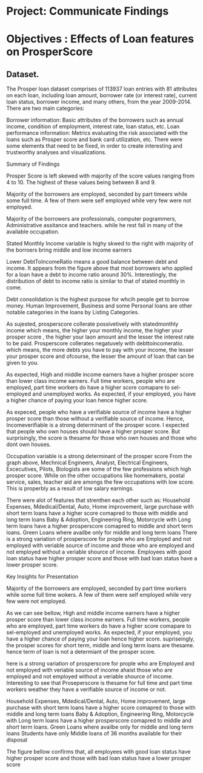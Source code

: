 
# Project: Communicate Findings

 # Objectives : Effects of Loan features on ProsperScore

## Dataset.

The Prosper loan dataset comprises of 113937 loan entries with 81 attributes on each loan, including loan amount, borrower rate (or interest rate), current loan status, borrower income, and many others, from the year 2009-2014. There are two main categories:

Borrower information: Basic attributes of the borrowers such as annual income, condition of employment, interest rate, loan status, etc.
Loan performance information: Metrics evaluating the risk associated with the loans such as Prosper score and bank card utilization, etc. There were some elements that need to be fixed, in order to create interesting and trustworthy analyses and visualizations.

Summary of Findings

Prosper Score is left skewed with majority of the score values ranging from 4 to 10. The highest of these values being between 8 and 9.

Majority of the borrowers are employed, seconded by part timeers while some full time. A few of them were self employed while very few were not employed.

Majority of the borrowers are professionals, computer pogrammers, Administrative assitance and teachers. while he rest fall in many of the available occupation.

Stated Monthly Income variable is highy skwed to the right with majority of the borroers bring middle and low income earners

Lower DebtToIncomeRatio means a good balance between debt and income. It appears from the figure above that most borrowers who applied for a loan have a debt to income ratio around 30%.
Interestingly, the distribution of debt to income ratio is similar to that of stated monthly in come.

Debt consolidation is the highest purpose for whcih people get to borrow money. Human Improvement, Business and some Personal loans are other notable categories in the loans by Listing Categories.

As sujested, prosperscore collerate possivetively with statedmonthly income which means, the higher your monthly income, the higher your prosper score , the higher your laon amount and the lesser the interest rate to be paid.
Prosperscore collerates negatuvely with debttoincomeratio. which means, the more debts you have to pay with your income, the lesser your prosper score and ofcourse, the lesser the amount of loan that can be given to you.

As expected, High and middle income earners have a higher prosper score than lower class income earners.
Full time workers, people who are employed, part time workers do have a higher score comapare to sel-employed and unemployed works. As expected, if your employed, you have a higher chance of paying your loan hence higher score.

As expeced, people who have a verifiable source of income have a higher prosper score than those without a verifiable source of income. Hence, Incomeverifiable is a strong determinant of the prosper score.
I expected that people who own houses should have a higher prosper score. But surprisingly, the score is thesame for those who own houses and those who dont own houses.

Occupation variable is a strong determinant of the prosper score
From the graph above, Mechnical Engineers, Analyst, Electrical Engineers, Excecutives, Pilots, Biologists are some of the few professions which high prosper score. While on the other occupations like homemakers, postal service, sales, teacher aid are amongs the few occupations with low score. This is properbly as a result of low salary earnings.

There were alot of features that strenthen each other such as:
Household Expenses, Mdedical/Dental, Auto, Home improvement, large purchase with short term loans have a higher score comapred to those with middle and long term loans Baby & Adoption, Engineering Ring, Motorcycle with Long term loans have a higher prosperscore comapred to middle and short term loans. Green Loans where availbe only for middle and long term loans
There is a strong variation of prosperscore for prople who are Employed and not employed with veriable source of income and those who are employed and not employed without a veriable shource of income.
Employees with good loan status have higher prosper score and those with bad loan status have a lower prosper score.

Key Insights for Presentation

Majority of the borrowers are employed, seconded by part time workers while some full time wokers. A few of them were self employed while very few were not employed.

As we can see bellow, High and middle income earners have a higher prosper score than lower class income earners. Full time workers, people who are employed, part time workers do have a higher score comapare to sel-employed and unemployed works. As expected, if your employed, you have a higher chance of paying your loan hence higher score. supriseingly, the prosper scores for short term, middle and long term loans are thesame. hence term of loan is not a determiant of the prosper score.

here is a strong variation of prosperscore for prople who are Employed and not employed with veriable source of income ahaist those who are employed and not employed without a veriable shource of income.
Interesting to see that Proseperscore is thesame for full time and part time workers weather they have a verifiable source of income or not.

Household Expenses, Mdedical/Dental, Auto, Home improvement, large purchase with short term loans have a higher score comapred to those with middle and long term loans
Baby & Adoption, Engineering Ring, Motorcycle with Long term loans have a higher prosperscore comapred to middle and short term loans.
Green Loans where availbe only for middle and long term loans
Students have only Middle loans of 36 months available for their disposal

The figure bellow confirms that, all employees with good loan status have higher prosper score and those with bad loan status have a lower prosper score
